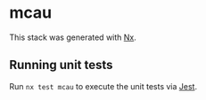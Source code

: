 # mcau

This stack was generated with [Nx](https://nx.dev).

## Running unit tests

Run `nx test mcau` to execute the unit tests via [Jest](https://jestjs.io).
